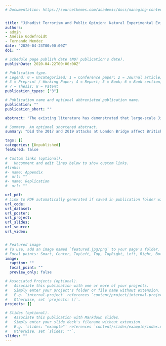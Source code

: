 ```yaml
---
# Documentation: https://sourcethemes.com/academic/docs/managing-content/


title: "Jihadist Terrorism and Public Opinion: Natural Experimental Evidence from Mass Online Surveys"
authors: 
- admin
- Amélie Godefroidt
- Fernando Mendez
date: "2020-04-23T00:00:00Z"
doi: ""

# Schedule page publish date (NOT publication's date).
publishDate: 2020-04-22T00:00:00Z"

# Publication type.
# Legend: 0 = Uncategorized; 1 = Conference paper; 2 = Journal article;
# 3 = Preprint / Working Paper; 4 = Report; 5 = Book; 6 = Book section;
# 7 = Thesis; 8 = Patent
publication_types: ["3"]

# Publication name and optional abbreviated publication name.
publication: ""
publication_short: ""

abstract: "The existing literature has demonstrated that large-scale Jihadist terrorist attacks, such as 9/11, have seismic effects on public opinion. However, the evidence regarding more minor attacks, which are more typical of the recent past, is far less clear. Drawing on two mass online surveys, we estimate the causal effects of the 2017 and 2019 London Bridge attacks on public support for surveillance and restrictive immigration policies. The unusually large number of daily responses allows us to measure shifts in policy support over very short time windows while balancing exactly on possible confounders, thus improving causal identification. Contrary to the recent argument that citizens in Western democracies have become `numb’ to Jihadist terrorism, we find that the London Bridge attacks significantly increased support for surveillance and restrictive immigration policies. Contrary to other recent theorizing, we find no evidence to suggest that these effects are stronger for those who live in close geographical proximity to an attack, and we also find no evidence to suggest that these effects would be limited to reactive liberals."

# Summary. An optional shortened abstract.
summary: "Did the 2017 and 2019 attacks at London Bridge affect British voters' preferences on immigration and security policy?"

tags: []
categories: [Unpublished]
featured: false

# Custom links (optional).
#   Uncomment and edit lines below to show custom links.
#links:
#- name: Appendix
#  url: ""
#- name: Replication
#  url: ""

url_pdf: 
# Link to PDF automatically generated if saved in publication folder with same name as folder
url_code: 
url_dataset: 
url_poster:
url_project:
url_slides:
url_source:
url_video:


# Featured image
# To use, add an image named `featured.jpg/png` to your page's folder. 
# Focal points: Smart, Center, TopLeft, Top, TopRight, Left, Right, BottomLeft, Bottom, BottomRight.
image:
  caption: ""
  focal_point: ""
  preview_only: false

# Associated Projects (optional).
#   Associate this publication with one or more of your projects.
#   Simply enter your project's folder or file name without extension.
#   E.g. `internal-project` references `content/project/internal-project/index.md`.
#   Otherwise, set `projects: []`.
projects: []

# Slides (optional).
#   Associate this publication with Markdown slides.
#   Simply enter your slide deck's filename without extension.
#   E.g. `slides: "example"` references `content/slides/example/index.md`.
#   Otherwise, set `slides: ""`.
slides: ""
---
```

